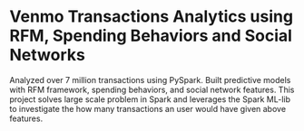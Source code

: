 # Venmo Transactions Analytics using RFM, Spending Behaviors and Social Networks

Analyzed over 7 million transactions using PySpark. Built predictive models with RFM framework, spending behaviors, and social network features. This project solves large scale problem in Spark and leverages the Spark ML-lib to investigate the how many transactions an user would have given above features.
